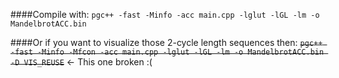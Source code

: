 ####Compile with:
`pgc++ -fast -Minfo -acc main.cpp -lglut -lGL -lm -o MandelbrotACC.bin`

####Or if you want to visualize those 2-cycle length sequences then:
~~`pgc++ -fast -Minfo -Mfcon -acc main.cpp -lglut -lGL -lm -o MandelbrotACC.bin -D VIS_REUSE`~~ <- This one broken :(
